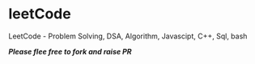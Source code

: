 # leetCode
LeetCode - Problem Solving, DSA, Algorithm, Javascipt, C++, Sql, bash

***Please flee free to fork and raise PR***
